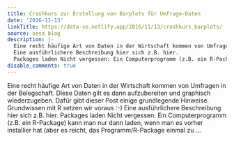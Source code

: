 ```yaml
---
title: Crashkurs zur Erstellung von Barplots für Umfrage-Daten
date: '2016-11-13'
linkTitle: https://data-se.netlify.app/2016/11/13/crashkurs_barplots/
source: sesa blog
description: |-
  Eine recht häufige Art von Daten in der Wirtschaft kommen von Umfragen in der Belegschaft. Diese Daten gilt es dann aufzubereiten und graphisch wiederzugeben. Dafür gibt dieser Post einige grundlegende Hinweise. Grundwissen mit R setzen wir voraus :-)
  Eine ausführlichere Beschreibung hier sich z.B. hier.
  Packages laden Nicht vergessen: Ein Computerprogramm (z.B. ein R-Package) kann man nur dann laden, wenn man es vorher installier hat (aber es reicht, das Programm/R-Package einmal zu ...
disable_comments: true
---
```

Eine recht häufige Art von Daten in der Wirtschaft kommen von Umfragen in der Belegschaft. Diese Daten gilt es dann aufzubereiten und graphisch wiederzugeben. Dafür gibt dieser Post einige grundlegende Hinweise. Grundwissen mit R setzen wir voraus :-)
Eine ausführlichere Beschreibung hier sich z.B. hier.
Packages laden Nicht vergessen: Ein Computerprogramm (z.B. ein R-Package) kann man nur dann laden, wenn man es vorher installier hat (aber es reicht, das Programm/R-Package einmal zu ...